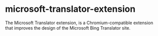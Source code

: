 # microsoft-translator-extension

The Microsoft Translator extension, is a Chromium-compatible extension that improves the design of the Microsoft Bing Translator site.

